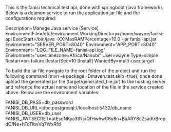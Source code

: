 This is the fanisi technical test api, done with springboot (java framework).
Below is a deamon service to run the application jar file and the configurations required:


Description=Manage Java service
[Service]
EnvironmentFile=/etc/environment
WorkingDirectory=/home/wayne/fanisi-api
ExecStart=/bin/java -XX:MaxRAMPercentage=10.0 -jar fanisi-api.jar
Environment="SERVER_PORT=8040"
Environment="APP_PORT=8040"
Environment="LOG_FILE_NAME=fanisi-api.log"
Environment="user.timezone=Africa/Nairobi"
User=wayne
Type=simple
Restart=on-failure
RestartSec=10
[Install]
WantedBy=multi-user.target

To build the jar file navigate to the root folder of the project and run the following command (mvn -e package -Dmaven.test.skip=true), once done upload the generated jar file (target/generated_file.jar) to the hosting server and refrence the actual name and location of the file in the service created above. 
Below are the environment variables:

FANISI_DB_PASS=db_password
FANISI_DB_URL=jdbc:postgresql://localhost:5432/db_name
FANISI_DB_USER=db_user
FANISI_JWTSECRET=btEsoNKya3tNs/QfHwhwC6y8n+BaARY8cZsadtrBrdpdC/Ne+hToTlbvVq7WxRfd



